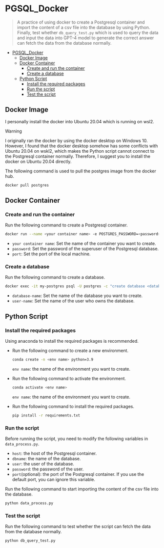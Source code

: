 # PGSQL_Docker
> A practice of using docker to create a Postgresql container and import the content of a csv file into the database by using Python. Finally, test whether `db_query_test.py` which is used to query the data and input the data into GPT-4 model to generate the correct answer can fetch the data from the database normally. 

- [PGSQL\_Docker](#pgsql_docker)
  - [Docker Image](#docker-image)
  - [Docker Container](#docker-container)
    - [Create and run the container](#create-and-run-the-container)
    - [Create a database](#create-a-database)
  - [Python Script](#python-script)
    - [Install the required packages](#install-the-required-packages)
    - [Run the script](#run-the-script)
    - [Test the script](#test-the-script)


## Docker Image
I personally install the docker into Ubuntu 20.04 which is running on wsl2. 

> [!WARNING]  
> I originally ran the docker by using the docker desktop on Windows 10. However, I found that the docker desktop somehow has some conflicts with Ubuntu 20.04 on wskl2, which makes the Python script cannot connect to the Postgresql container normally. Therefore, I suggest you to install the docker on Ubuntu 20.04 directly.

The following command is used to pull the postgres image from the docker hub.
```bash
docker pull postgres
```

## Docker Container

### Create and run the container
Run the following command to create a Postgresql container.
```bash
docker run --name <your container name> -e POSTGRES_PASSWORD=<password> -d -p <port>:5432(default= 5432:5432) postgres postgres
```
- `your container name`: Set the name of the container you want to create.
- `password`: Set the password of the superuser of the Postgresql database.
- `port`: Set the port of the local machine. 

### Create a database
Run the following command to create a database.
```bash
docker exec -it my-postgres psql -U postgres -c "create database <database-name> owner <user-name>"
```
- `database-name`: Set the name of the database you want to create.
- `user-name`: Set the name of the user who owns the database.

## Python Script

### Install the required packages
Using anaconda to install the required packages is recommended.

- Run the following command to create a new environment.
    ```bash
    conda create -n <env name> python=3.9
    ```
    `env name`: the name of the environment you want to create.

- Run the following command to activate the environment.
    ```bash
    conda activate <env name>
    ```
    `env name`: the name of the environment you want to create.

- Run the following command to install the required packages.
    ```bash
    pip install -r requirements.txt
    ```

### Run the script
Before running the script, you need to modify the following variables in `data_process.py`.
- `host`: the host of the Postgresql container.
- `dbname`: the name of the database.
- `user`: the user of the database.
- `password`: the password of the user.
- `port`(optional): the port of the Postgresql container. If you use the default port, you can ignore this variable.

Run the following command to start importing the content of the csv file into the database.
```bash
python data_process.py
```

### Test the script
Run the following command to test whether the script can fetch the data from the database normally.
```bash
python db_query_test.py
```